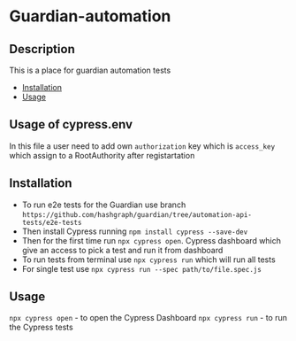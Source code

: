# Guardian-automation

## Description
This is a place for guardian automation tests
- [Installation](#installation)
- [Usage](#usage)

## Usage of cypress.env
In this file a user need to add own `authorization` key which is `access_key` which assign to a RootAuthority after registartation

## Installation
- To run e2e tests for the Guardian use branch `https://github.com/hashgraph/guardian/tree/automation-api-tests/e2e-tests`
- Then install Cypress running `npm install cypress --save-dev`
- Then for the first time run `npx cypress open`. Cypress dashboard which give an access to pick a test and run it from dashboard
- To run tests from terminal use `npx cypress run` which will run all tests
- For single test use `npx cypress run --spec path/to/file.spec.js`

## Usage
`npx cypress open` - to open the Cypress Dashboard
`npx cypress run` - to run the Cypress tests
